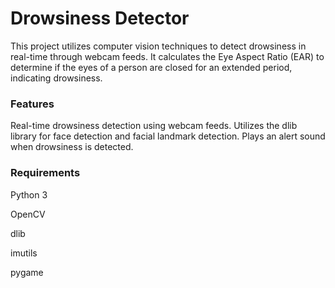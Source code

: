 # Drowsiness Detector
This project utilizes computer vision techniques to detect drowsiness in real-time through webcam feeds. It calculates the Eye Aspect Ratio (EAR) to determine if the eyes of a person are closed for an extended period, indicating drowsiness.


### Features
Real-time drowsiness detection using webcam feeds.
Utilizes the dlib library for face detection and facial landmark detection.
Plays an alert sound when drowsiness is detected.

### Requirements
Python 3

OpenCV

dlib

imutils

pygame

